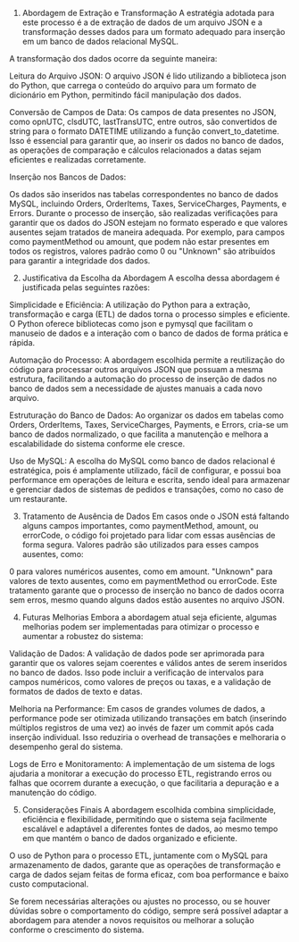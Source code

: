 1. Abordagem de Extração e Transformação
A estratégia adotada para este processo é a de extração de dados de um arquivo JSON e a transformação desses dados para um formato adequado para inserção em um banco de dados relacional MySQL.

A transformação dos dados ocorre da seguinte maneira:

Leitura do Arquivo JSON: O arquivo JSON é lido utilizando a biblioteca json do Python, que carrega o conteúdo do arquivo para um formato de dicionário em Python, permitindo fácil manipulação dos dados.

Conversão de Campos de Data: Os campos de data presentes no JSON, como opnUTC, clsdUTC, lastTransUTC, entre outros, são convertidos de string para o formato DATETIME utilizando a função convert_to_datetime. Isso é essencial para garantir que, ao inserir os dados no banco de dados, as operações de comparação e cálculos relacionados a datas sejam eficientes e realizadas corretamente.

Inserção nos Bancos de Dados:

Os dados são inseridos nas tabelas correspondentes no banco de dados MySQL, incluindo Orders, OrderItems, Taxes, ServiceCharges, Payments, e Errors.
Durante o processo de inserção, são realizadas verificações para garantir que os dados do JSON estejam no formato esperado e que valores ausentes sejam tratados de maneira adequada. Por exemplo, para campos como paymentMethod ou amount, que podem não estar presentes em todos os registros, valores padrão como 0 ou "Unknown" são atribuídos para garantir a integridade dos dados.

2. Justificativa da Escolha da Abordagem
A escolha dessa abordagem é justificada pelas seguintes razões:

Simplicidade e Eficiência: A utilização do Python para a extração, transformação e carga (ETL) de dados torna o processo simples e eficiente. O Python oferece bibliotecas como json e pymysql que facilitam o manuseio de dados e a interação com o banco de dados de forma prática e rápida.

Automação do Processo: A abordagem escolhida permite a reutilização do código para processar outros arquivos JSON que possuam a mesma estrutura, facilitando a automação do processo de inserção de dados no banco de dados sem a necessidade de ajustes manuais a cada novo arquivo.

Estruturação do Banco de Dados: Ao organizar os dados em tabelas como Orders, OrderItems, Taxes, ServiceCharges, Payments, e Errors, cria-se um banco de dados normalizado, o que facilita a manutenção e melhora a escalabilidade do sistema conforme ele cresce.

Uso de MySQL: A escolha do MySQL como banco de dados relacional é estratégica, pois é amplamente utilizado, fácil de configurar, e possui boa performance em operações de leitura e escrita, sendo ideal para armazenar e gerenciar dados de sistemas de pedidos e transações, como no caso de um restaurante.

3. Tratamento de Ausência de Dados
Em casos onde o JSON está faltando alguns campos importantes, como paymentMethod, amount, ou errorCode, o código foi projetado para lidar com essas ausências de forma segura. Valores padrão são utilizados para esses campos ausentes, como:

0 para valores numéricos ausentes, como em amount.
"Unknown" para valores de texto ausentes, como em paymentMethod ou errorCode.
Este tratamento garante que o processo de inserção no banco de dados ocorra sem erros, mesmo quando alguns dados estão ausentes no arquivo JSON.

4. Futuras Melhorias
Embora a abordagem atual seja eficiente, algumas melhorias podem ser implementadas para otimizar o processo e aumentar a robustez do sistema:

Validação de Dados: A validação de dados pode ser aprimorada para garantir que os valores sejam coerentes e válidos antes de serem inseridos no banco de dados. Isso pode incluir a verificação de intervalos para campos numéricos, como valores de preços ou taxas, e a validação de formatos de dados de texto e datas.

Melhoria na Performance: Em casos de grandes volumes de dados, a performance pode ser otimizada utilizando transações em batch (inserindo múltiplos registros de uma vez) ao invés de fazer um commit após cada inserção individual. Isso reduziria o overhead de transações e melhoraria o desempenho geral do sistema.

Logs de Erro e Monitoramento: A implementação de um sistema de logs ajudaria a monitorar a execução do processo ETL, registrando erros ou falhas que ocorrem durante a execução, o que facilitaria a depuração e a manutenção do código.

5. Considerações Finais
A abordagem escolhida combina simplicidade, eficiência e flexibilidade, permitindo que o sistema seja facilmente escalável e adaptável a diferentes fontes de dados, ao mesmo tempo em que mantém o banco de dados organizado e eficiente.

O uso de Python para o processo ETL, juntamente com o MySQL para armazenamento de dados, garante que as operações de transformação e carga de dados sejam feitas de forma eficaz, com boa performance e baixo custo computacional.

Se forem necessárias alterações ou ajustes no processo, ou se houver dúvidas sobre o comportamento do código, sempre será possível adaptar a abordagem para atender a novos requisitos ou melhorar a solução conforme o crescimento do sistema.
